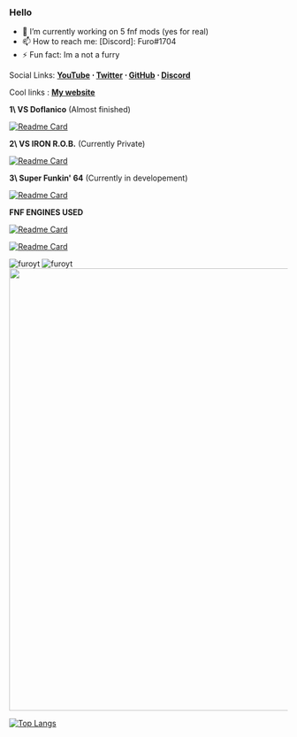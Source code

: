 ### Hello

- 🔭 I’m currently working on 5 fnf mods (yes for real)
- 📫 How to reach me: [Discord]: Furo#1704
- ⚡ Fun fact: Im a not a furry

Social Links: **[YouTube](https://www.youtube.com/channel/UCFnKasHMmr61WrSilVb_AZQ) ⋅ [Twitter](https://twitter.com/furoyt_) ⋅ [GitHub](https://github.com/furoyt) ⋅ [Discord](https://discord.furoyt.tk)**

Cool links : **[My website](https://furoyt.tk)**

**1\ VS Doflanico** (Almost finished)

[![Readme Card](https://github-readme-stats.vercel.app/api/pin/?username=furoyt&repo=FNF-VS-Doflanico&show_owner=true&theme=tokyonight)](https://github.com/FuroYT/FNF-VS-Doflanico)

**2\ VS IRON R.O.B.** (Currently Private)

[![Readme Card](https://github-readme-stats.vercel.app/api/pin/?username=pokeyjojo&repo=fnf-vs-Iron-rob&show_owner=true&theme=tokyonight)](https://github.com/pokeyjojo/fnf-vs-Iron-rob)

**3\ Super Funkin' 64** (Currently in developement)

[![Readme Card](https://github-readme-stats.vercel.app/api/pin/?username=furoyt&repo=Super-Funkin-64&show_owner=true&theme=tokyonight)](https://github.com/FuroYT/Super-Funkin-64)

**FNF ENGINES USED**

[![Readme Card](https://github-readme-stats.vercel.app/api/pin/?username=ShadowMario&repo=FNF-PsychEngine&show_owner=true&theme=tokyonight)](https://github.com/ShadowMario/FNF-PsychEngine)


[![Readme Card](https://github-readme-stats.vercel.app/api/pin/?username=KadeDev&repo=Kade-Engine&show_owner=true&theme=tokyonight)](https://github.com/KadeDev/Kade-Engine)

<!--![Furo's GitHub stats](https://github-readme-stats.vercel.app/api?username=furoyt&show_icons=true&theme=radical)-->

<!--
**FuroYT/FuroYT** is a ✨ _special_ ✨ repository because its `README.md` (this file) appears on your GitHub profile.
-->

<p align="left"> 
  <img src="https://github-readme-stats.vercel.app/api?username=furoyt&show_icons=true&theme=tokyonight" alt="furoyt" />
  <img src="https://github-readme-streak-stats.herokuapp.com/?user=furoyt&hide_border=true&theme=tokyonight" alt="furoyt" />
  <img width=800 src="https://github-profile-trophy.vercel.app/?username=furoyt&column=8&theme=discord&no-frame=true"/>
</p>

[![Top Langs](https://github-readme-stats.vercel.app/api/top-langs/?username=furoyt&theme=tokyonight)](https://github.com/anuraghazra/github-readme-stats)
